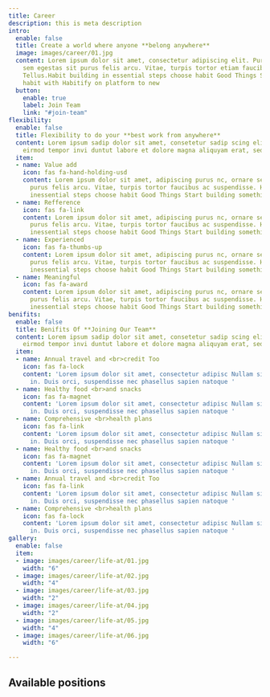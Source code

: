 ```yaml
---
title: Career
description: this is meta description
intro:
  enable: false
  title: Create a world where anyone **belong anywhere**
  image: images/career/01.jpg
  content: Lorem ipsum dolor sit amet, consectetur adipiscing elit. Purus nc, ornare
    sem egestas sit purus felis arcu. Vitae, turpis tortor etiam faucibus ac suspendisse
    Tellus.Habit building in essential steps choose habit Good Things Start building
    habit with Habitify on platform to new
  button:
    enable: true
    label: Join Team
    link: "#join-team"
flexibility:
  enable: false
  title: Flexibility to do your **best work from anywhere**
  content: Lorem ipsum sadip dolor sit amet, consetetur sadip scing elitr, diam nonumy
    eirmod tempor invi duntut labore et dolore magna aliquyam erat, sed diam
  item:
  - name: Value add
    icon: fas fa-hand-holding-usd
    content: Lorem ipsum dolor sit amet, adipiscing purus nc, ornare sem egestas sit
      purus felis arcu. Vitae, turpis tortor faucibus ac suspendisse. Habit building
      inessential steps choose habit Good Things Start building something.
  - name: Refference
    icon: fas fa-link
    content: Lorem ipsum dolor sit amet, adipiscing purus nc, ornare sem egestas sit
      purus felis arcu. Vitae, turpis tortor faucibus ac suspendisse. Habit building
      inessential steps choose habit Good Things Start building something.
  - name: Experienced
    icon: fas fa-thumbs-up
    content: Lorem ipsum dolor sit amet, adipiscing purus nc, ornare sem egestas sit
      purus felis arcu. Vitae, turpis tortor faucibus ac suspendisse. Habit building
      inessential steps choose habit Good Things Start building something.
  - name: Meaningful
    icon: fas fa-award
    content: Lorem ipsum dolor sit amet, adipiscing purus nc, ornare sem egestas sit
      purus felis arcu. Vitae, turpis tortor faucibus ac suspendisse. Habit building
      inessential steps choose habit Good Things Start building something.
benifits:
  enable: false
  title: Benifits Of **Joining Our Team**
  content: Lorem ipsum sadip dolor sit amet, consetetur sadip scing elitr, diam nonumy
    eirmod tempor invi duntut labore et dolore magna aliquyam erat, sed diam
  item:
  - name: Annual travel and <br>credit Too
    icon: fas fa-lock
    content: 'Lorem ipsum dolor sit amet, consectetur adipisc Nullam sit vel egestas
      in. Duis orci, suspendisse nec phasellus sapien natoque '
  - name: Healthy food <br>and snacks
    icon: fas fa-magnet
    content: 'Lorem ipsum dolor sit amet, consectetur adipisc Nullam sit vel egestas
      in. Duis orci, suspendisse nec phasellus sapien natoque '
  - name: Comprehensive <br>health plans
    icon: fas fa-link
    content: 'Lorem ipsum dolor sit amet, consectetur adipisc Nullam sit vel egestas
      in. Duis orci, suspendisse nec phasellus sapien natoque '
  - name: Healthy food <br>and snacks
    icon: fas fa-magnet
    content: 'Lorem ipsum dolor sit amet, consectetur adipisc Nullam sit vel egestas
      in. Duis orci, suspendisse nec phasellus sapien natoque '
  - name: Annual travel and <br>credit Too
    icon: fas fa-link
    content: 'Lorem ipsum dolor sit amet, consectetur adipisc Nullam sit vel egestas
      in. Duis orci, suspendisse nec phasellus sapien natoque '
  - name: Comprehensive <br>health plans
    icon: fas fa-lock
    content: 'Lorem ipsum dolor sit amet, consectetur adipisc Nullam sit vel egestas
      in. Duis orci, suspendisse nec phasellus sapien natoque '
gallery:
  enable: false
  item:
  - image: images/career/life-at/01.jpg
    width: "6"
  - image: images/career/life-at/02.jpg
    width: "4"
  - image: images/career/life-at/03.jpg
    width: "2"
  - image: images/career/life-at/04.jpg
    width: "2"
  - image: images/career/life-at/05.jpg
    width: "4"
  - image: images/career/life-at/06.jpg
    width: "6"

---
```

## Available positions